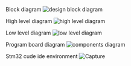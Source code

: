 Block diagram
![design block diagram](https://user-images.githubusercontent.com/102212321/168426159-c53429f6-2325-4c86-a6ff-7ee7fa4316b2.JPG)




High level diagram
![high level diagram](https://user-images.githubusercontent.com/102212321/168426163-12676fbb-c44b-4f8a-b5b1-51f86c39c7c2.JPG)





Low level diagram
![low level diagram](https://user-images.githubusercontent.com/102212321/168426169-77d076f1-97ae-4074-9532-8ddb759d66a2.JPG)




Program board diagram
![components diagram](https://user-images.githubusercontent.com/102212321/168426178-626619f3-4732-4c59-9e73-9b5c2336b2dc.JPG)




Stm32 cude ide environment
![Capture](https://user-images.githubusercontent.com/102212321/168426182-b4619ab1-d039-4e2f-944f-895eedcd7793.JPG)

